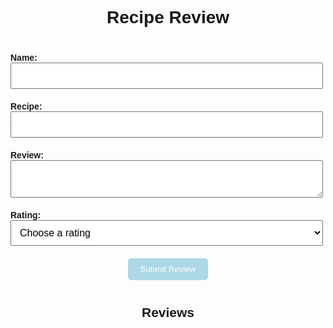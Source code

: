 <html>
  <head>
    <style>
      body {
        font-family: sans-serif;
      }
      h1 {
        text-align: center;
        margin-bottom: 40px;
      }
      form {
        display: flex;
        flex-direction: column;
        align-items: center;
        margin-bottom: 40px;
      }
      label {
        font-weight: bold;
        margin-bottom: 10px;
      }
      input,
      textarea,
      select {
        padding: 10px;
        font-size: 16px;
        margin-bottom: 20px;
        width: 500px;
      }
      button[type="submit"] {
        padding: 10px 20px;
        background-color: lightblue;
        color: white;
        border: none;
        border-radius: 5px;
        cursor: pointer;
      }
      h2 {
        text-align: center;
        margin-bottom: 20px;
      }
      li {
        list-style: none;
        margin-bottom: 20px;
        font-size: 18px;
      }
      </style>
    <title>Review Page</title>
  </head>
  <body>
    <h1>Recipe Review</h1>
    <form id="review-form">
      <div>
        <label for="name">Name:</label>
        <input type="text" id="name" required>
      </div>
      <div>
        <label for="recipe">Recipe:</label>
        <input type="text" id="recipe" required>
      </div>
      <div>
        <label for="review">Review:</label>
        <textarea id="review" required></textarea>
      </div>
      <div>
        <label for="rating">Rating:</label>
        <select id="rating" required>
          <option value="">Choose a rating</option>
          <option value="1">1 star</option>
          <option value="2">2 stars</option>
          <option value="3">3 stars</option>
          <option value="4">4 stars</option>
          <option value="5">5 stars</option>
        </select>
      </div>
      <button type="submit">Submit Review</button>
    </form>
    <h2>Reviews</h2>
    <ul id="reviews-list">
    </ul>
    <script>
      const form = document.getElementById("review-form");
      const reviewsList = document.getElementById("reviews-list");
      form.addEventListener("submit", (event) => {
        event.preventDefault();
        fetch('everittcheng.tk/api/reviews', {
          method: 'POST',
          headers: {
            'Content-Type': 'application/json'
          },
          body: JSON.stringify(reviews-list)
        })
        .then (response => {
          if (response.ok) {
            window.location.reload();
          } else {
            console.error('Error sending review data');
          }
        }) 
        .catch(error => {
          console.error('Error sending review data:', error);
        });
        const name = document.getElementById("name").value;
        const review = document.getElementById("review").value;
        const rating = document.getElementById("rating").value;
        const recipe = document.getElementById("recipe").value;
        const li = document.createElement("li");
        li.innerHTML = `${name} gave ${recipe} a rating of ${rating} stars: <br> "${review}"`;
        reviewsList.appendChild(li);
        form.reset();
      });
    </script>
  </body>
</html>